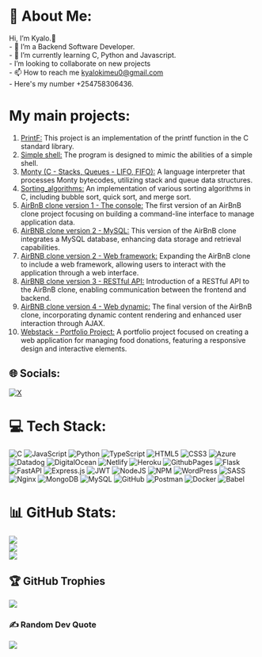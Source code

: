 # 💫 About Me:
Hi, I’m Kyalo.👋<br>- 👀 I’m a Backend Software Developer.<br>- 🌱 I’m currently learning C, Python and Javascript.<br>- I’m looking to collaborate on new projects<br>- 📫 How to reach me kyalokimeu0@gmail.com<br>- Here's my number +254758306436.

# My main projects:
1. [PrintF:](https://github.com/kyalo3/printf) This project is an implementation of the printf function in the C standard library.<br>
2. [Simple shell:](https://github.com/kyalo3/simple_shell.git) The program is designed to mimic the abilities of a simple shell.<br>
3. [Monty (C - Stacks, Queues - LIFO, FIFO):](https://github.com/kyalo3/monty.git) A language interpreter that processes Monty bytecodes, utilizing stack and queue data structures.<br>
4. [Sorting_algorithms:](https://github.com/kyalo3/sorting_algorithms.git) An implementation of various sorting algorithms in C, including bubble sort, quick sort, and merge sort.<br>
5. [AirBnB clone version 1 - The console:](https://github.com/kyalo3/AirBnB_clone.git) The first version of an AirBnB clone project focusing on building a command-line interface to manage application data.<br>
6. [AirBNB clone version 2 - MySQL:](https://github.com/kyalo3/AirBnB_clone_v2.git) This version of the AirBnB clone integrates a MySQL database, enhancing data storage and retrieval capabilities.<br>
7. [AirBNB clone version 2 - Web framework:](https://github.com/kyalo3/AirBnB_clone_v2.git) Expanding the AirBnB clone to include a web framework, allowing users to interact with the application through a web interface.<br>
8. [AirBNB clone version 3 - RESTful API:](https://github.com/kyalo3/AirBnB_clone_v3.git) Introduction of a RESTful API to the AirBnB clone, enabling communication between the frontend and backend.<br>
9. [AirBNB clone version 4 - Web dynamic:](https://github.com/kyalo3/AirBnB_clone_v4.git) The final version of the AirBnB clone, incorporating dynamic content rendering and enhanced user interaction through AJAX.<br>
10. [Webstack - Portfolio Project:](https://github.com/kevkatam/Food-Donation-App.git) A portfolio project focused on creating a web application for managing food donations, featuring a responsive design and interactive elements.<br>


## 🌐 Socials:
[![X](https://img.shields.io/badge/X-black.svg?logo=X&logoColor=white)](https://x.com/@alca_9_) 

# 💻 Tech Stack:
![C](https://img.shields.io/badge/c-%2300599C.svg?style=for-the-badge&logo=c&logoColor=white) ![JavaScript](https://img.shields.io/badge/javascript-%23323330.svg?style=for-the-badge&logo=javascript&logoColor=%23F7DF1E) ![Python](https://img.shields.io/badge/python-3670A0?style=for-the-badge&logo=python&logoColor=ffdd54) ![TypeScript](https://img.shields.io/badge/typescript-%23007ACC.svg?style=for-the-badge&logo=typescript&logoColor=white) ![HTML5](https://img.shields.io/badge/html5-%23E34F26.svg?style=for-the-badge&logo=html5&logoColor=white) ![CSS3](https://img.shields.io/badge/css3-%231572B6.svg?style=for-the-badge&logo=css3&logoColor=white) ![Azure](https://img.shields.io/badge/azure-%230072C6.svg?style=for-the-badge&logo=microsoftazure&logoColor=white) ![Datadog](https://img.shields.io/badge/datadog-%23632CA6.svg?style=for-the-badge&logo=datadog&logoColor=white) ![DigitalOcean](https://img.shields.io/badge/DigitalOcean-%230167ff.svg?style=for-the-badge&logo=digitalOcean&logoColor=white) ![Netlify](https://img.shields.io/badge/netlify-%23000000.svg?style=for-the-badge&logo=netlify&logoColor=#00C7B7) ![Heroku](https://img.shields.io/badge/heroku-%23430098.svg?style=for-the-badge&logo=heroku&logoColor=white) ![GithubPages](https://img.shields.io/badge/github%20pages-121013?style=for-the-badge&logo=github&logoColor=white) ![Flask](https://img.shields.io/badge/flask-%23000.svg?style=for-the-badge&logo=flask&logoColor=white) ![FastAPI](https://img.shields.io/badge/FastAPI-005571?style=for-the-badge&logo=fastapi) ![Express.js](https://img.shields.io/badge/express.js-%23404d59.svg?style=for-the-badge&logo=express&logoColor=%2361DAFB) ![JWT](https://img.shields.io/badge/JWT-black?style=for-the-badge&logo=JSON%20web%20tokens) ![NodeJS](https://img.shields.io/badge/node.js-6DA55F?style=for-the-badge&logo=node.js&logoColor=white) ![NPM](https://img.shields.io/badge/NPM-%23CB3837.svg?style=for-the-badge&logo=npm&logoColor=white) ![WordPress](https://img.shields.io/badge/WordPress-%23117AC9.svg?style=for-the-badge&logo=WordPress&logoColor=white) ![SASS](https://img.shields.io/badge/SASS-hotpink.svg?style=for-the-badge&logo=SASS&logoColor=white) ![Nginx](https://img.shields.io/badge/nginx-%23009639.svg?style=for-the-badge&logo=nginx&logoColor=white) ![MongoDB](https://img.shields.io/badge/MongoDB-%234ea94b.svg?style=for-the-badge&logo=mongodb&logoColor=white) ![MySQL](https://img.shields.io/badge/mysql-4479A1.svg?style=for-the-badge&logo=mysql&logoColor=white) ![GitHub](https://img.shields.io/badge/github-%23121011.svg?style=for-the-badge&logo=github&logoColor=white) ![Postman](https://img.shields.io/badge/Postman-FF6C37?style=for-the-badge&logo=postman&logoColor=white) ![Docker](https://img.shields.io/badge/docker-%230db7ed.svg?style=for-the-badge&logo=docker&logoColor=white) ![Babel](https://img.shields.io/badge/Babel-F9DC3e?style=for-the-badge&logo=babel&logoColor=black)

# 📊 GitHub Stats:
![](https://github-readme-stats.vercel.app/api?username=kyalo3&theme=prussian&hide_border=false&include_all_commits=true&count_private=false)<br/>
![](https://github-readme-streak-stats.herokuapp.com/?user=kyalo3&theme=prussian&hide_border=false)<br/>
![](https://github-readme-stats.vercel.app/api/top-langs/?username=kyalo3&theme=prussian&hide_border=false&include_all_commits=true&count_private=false&layout=compact)

## 🏆 GitHub Trophies
![](https://github-profile-trophy.vercel.app/?username=kyalo3&theme=ambient_gradient&no-frame=false&no-bg=false&margin-w=4)

### ✍️ Random Dev Quote
![](https://quotes-github-readme.vercel.app/api?type=horizontal&theme=radical)

<!-- Proudly created with GPRM ( https://gprm.itsvg.in ) -->
